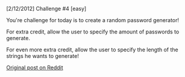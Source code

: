 [2/12/2012] Challenge #4 [easy]

You're challenge for today is to create a random password generator!

For extra credit, allow the user to specify the amount of passwords to generate.

For even more extra credit, allow the user to specify the length of the strings he wants to generate!

[Original post on Reddit](https://www.reddit.com/r/dailyprogrammer/comments/pm6oj/2122012_challenge_4_easy/)
